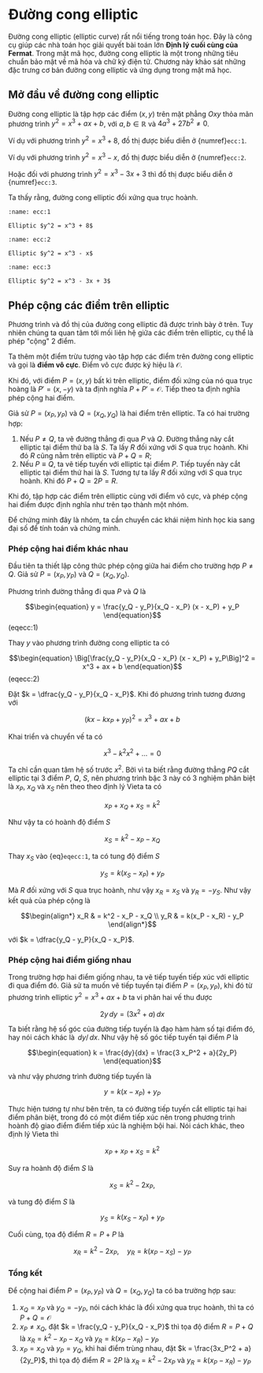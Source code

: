 # Đường cong elliptic

Đường cong elliptic (elliptic curve) rất nổi tiếng trong toán học. Đây là công cụ giúp các nhà toán học giải quyết bài toán lớn **Định lý cuối cùng của Fermat**. Trong mật mã học, đường cong elliptic là một trong những tiêu chuẩn bảo mật về mã hóa và chữ ký điện tử. Chương này khảo sát những đặc trưng cơ bản đường cong elliptic và ứng dụng trong mật mã học.

## Mở đầu về đường cong elliptic

Đường cong elliptic là tập hợp các điểm $(x, y)$ trên mặt phẳng $Oxy$ thỏa mãn phương trình $y^2 = x^3 + ax + b$, với $a, b \in \mathbb{R}$ và $4a^3 + 27b^2 \neq 0$.

Ví dụ với phương trình $y^2 = x^3 + 8$, đồ thị được biểu diễn ở {numref}`ecc:1`.

Ví dụ với phương trình $y^2 = x^3 - x$, đồ thị được biểu diễn ở {numref}`ecc:2`.

Hoặc đối với phương trình $y^2 = x^3 - 3x + 3$ thì đồ thị được biểu diễn ở {numref}`ecc:3`.

Ta thấy rằng, đường cong elliptic đối xứng qua trục hoành.

```{figure} ../figures/ecc/ecc1.jpg
:name: ecc:1

Elliptic $y^2 = x^3 + 8$
```

```{figure} ../figures/ecc/ecc2.jpg
:name: ecc:2

Elliptic $y^2 = x^3 - x$
```

```{figure} ../figures/ecc/ecc3.jpg
:name: ecc:3

Elliptic $y^2 = x^3 - 3x + 3$
```

## Phép cộng các điểm trên elliptic

Phương trình và đồ thị của đường cong elliptic đã được trình bày ở trên. Tuy nhiên chúng ta quan tâm tới mối liên hệ giữa các điểm trên elliptic, cụ thể là phép "cộng" 2 điểm.

Ta thêm một điểm trừu tượng vào tập hợp các điểm trên đường cong
elliptic và gọi là **điểm vô cực**. Điểm vô cực được ký hiệu là
$\mathcal{O}$.

Khi đó, với điểm $P=(x, y)$ bất kì trên elliptic, điểm đối xứng của nó qua trục hoàng là $P'=(x,-y)$ và ta định nghĩa $P + P'=\mathcal{O}$. Tiếp theo ta định nghĩa phép cộng hai điểm.

Giả sử $P=(x_P, y_P)$ và $Q=(x_Q, y_Q)$ là hai điểm trên elliptic. Ta có hai trường hợp:

1. Nếu $P \neq Q$, ta vẽ đường thẳng đi qua $P$ và $Q$. Đường thẳng này cắt elliptic tại điểm thứ ba là $S$. Ta lấy $R$ đối xứng với $S$ qua trục hoành. Khi đó $R$ cũng nằm trên elliptic và $P + Q = R$;
2. Nếu $P \equiv Q$, ta vẽ tiếp tuyến với elliptic tại điểm $P$. Tiếp tuyến này cắt elliptic tại điểm thứ hai là $S$. Tương tự ta lấy $R$ đối xứng với $S$ qua trục hoành. Khi đó $P + Q = 2P = R$.

Khi đó, tập hợp các điểm trên elliptic cùng với điểm vô cực, và phép cộng hai điểm được định nghĩa như trên tạo thành một nhóm.

Để chứng minh đây là nhóm, ta cần chuyển các khái niệm hình học kia sang đại số để tính toán và chứng minh.

### Phép cộng hai điểm khác nhau

Đầu tiên ta thiết lập công thức phép cộng giữa hai điểm cho trường hợp $P \neq Q$. Giả sử $P = (x_P, y_P)$ và $Q = (x_Q, y_Q)$.

Phương trình đường thẳng đi qua $P$ và $Q$ là

$$\begin{equation}
    y = \frac{y_Q - y_P}{x_Q - x_P} (x - x_P) + y_P
\end{equation}$$ (eqecc:1)

Thay $y$ vào phương trình đường cong elliptic ta có

$$\begin{equation}
    \Big[\frac{y_Q - y_P}{x_Q - x_P} (x - x_P) + y_P\Big]^2 = x^3 + ax + b
\end{equation}$$ (eqecc:2)

Đặt $k = \dfrac{y_Q - y_P}{x_Q - x_P}$. Khi đó phương trình tương đương với

$$(k x - k x_P + y_P)^2 = x^3 + ax + b$$

Khai triển và chuyển vế ta có

$$\begin{equation}
    x^3 - k^2 x^2 + \ldots = 0
\end{equation}$$

Ta chỉ cần quan tâm hệ số trước $x^2$. Bởi vì ta biết rằng đường thẳng $PQ$ cắt elliptic tại 3 điểm $P$, $Q$, $S$, nên phương trình bậc 3 này có 3 nghiệm phân biệt là $x_P$, $x_Q$ và $x_S$ nên theo theo định lý Vieta ta có

$$\begin{equation*}
    x_P + x_Q + x_S = k^2
\end{equation*}$$

Như vậy ta có hoành độ điểm $S$

$$\begin{equation}
    x_S = k^2 - x_P - x_Q
\end{equation}$$

Thay $x_S$ vào {eq}`eqecc:1`, ta có tung độ điểm $S$

$$\begin{equation}
    y_S = k(x_S - x_P) + y_P
\end{equation}$$

Mà $R$ đối xứng với $S$ qua trục hoành, như vậy $x_R = x_S$ và $y_R = -y_S$. Như vậy kết quả của phép cộng là

$$\begin{align*}
    x_R & = k^2 - x_P - x_Q \\
    y_R & = k(x_P - x_R) - y_P
\end{align*}$$

với $k = \dfrac{y_Q - y_P}{x_Q - x_P}$.

### Phép cộng hai điểm giống nhau

Trong trường hợp hai điểm giống nhau, ta vẽ tiếp tuyến tiếp xúc với elliptic đi qua điểm đó. Giả sử ta muốn vẽ tiếp tuyến tại  điểm $P = (x_P, y_P)$, khi đó từ phương trình elliptic $y^2 = x^3 + ax + b$ ta vi phân hai vế thu được 

$$\begin{equation}
    2y \,dy = (3x^2 + a) \,dx
\end{equation}$$

Ta biết rằng hệ số góc của đường tiếp tuyến là đạo hàm hàm số tại điểm đó, hay nói cách khác là $\,dy/\,dx$. Như vậy hệ số góc tiếp tuyến tại điểm $P$ là

$$\begin{equation}
    k = \frac{dy}{dx} = \frac{3 x_P^2 + a}{2y_P}
\end{equation}$$

và như vậy phương trình đường tiếp tuyến là

$$\begin{equation}
    y = k(x-x_P) + y_P
\end{equation}$$

Thực hiện tương tự như bên trên, ta có đường tiếp tuyến cắt elliptic tại hai điểm phân biệt, trong đó có một điểm tiếp xúc nên trong phương trình hoành độ giao điểm điểm tiếp xúc là nghiệm bội hai. Nói cách khác, theo định lý Vieta thì

$$\begin{equation*}
    x_P + x_P + x_S = k^2
\end{equation*}$$

Suy ra hoành độ điểm $S$ là

$$\begin{equation}
    x_S = k^2 - 2 x_P,
\end{equation}$$

và tung độ điểm $S$ là

$$\begin{equation}
    y_S = k(x_S - x_P) + y_P
\end{equation}$$

Cuối cùng, tọa độ điểm $R = P + P$ là

$$x_R = k^2 - 2 x_P, \quad y_R = k(x_P - x_S) - y_P$$

### Tổng kết

Để cộng hai điểm $P=(x_P, y_P)$ và $Q = (x_Q, y_Q)$ ta có ba trường hợp sau:

1. $x_Q = x_P$ và $y_Q = -y_P$, nói cách khác là đối xứng qua trục hoành, thì ta có $P + Q = \mathcal{O}$
2. $x_P \neq x_Q$, đặt $k = \frac{y_Q - y_P}{x_Q - x_P}$ thì tọa độ điểm $R = P + Q$ là $x_R = k^2 - x_P - x_Q$ và $y_R = k(x_P - x_R) - y_P$
3. $x_P = x_Q$ và $y_P = y_Q$, khi hai điểm trùng nhau, đặt $k = \frac{3x_P^2 + a}{2y_P}$, thì tọa độ điểm $R = 2P$ là $x_R = k^2 - 2x_P$ và $y_R = k(x_P - x_R) - y_P$
